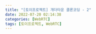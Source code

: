 ```yaml
---
title: "[토이프로젝트] 개더타운 클론코딩 - 2"
date: 2022-07-20 02:14:38
categories: [WebRTC]
tags: [토이프로젝트, WebRTC]
---
```

